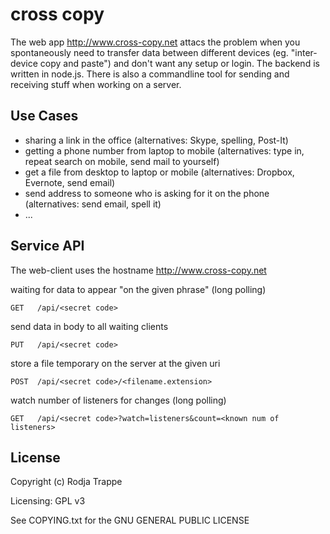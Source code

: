 # cross copy

The web app http://www.cross-copy.net attacs the problem when you  spontaneously need to transfer data between different devices (eg. "inter-device copy and paste") and don't want any setup or login. The backend is written in node.js. There is also a commandline tool for sending and receiving stuff when working on a server.

## Use Cases

 * sharing a link in the office (alternatives: Skype, spelling, Post-It)
 * getting a phone number from laptop to mobile (alternatives: type in, repeat search on mobile, send mail to yourself)
 * get a file from desktop to laptop or mobile (alternatives: Dropbox, Evernote, send email)
 * send address to someone who is asking for it on the phone (alternatives: send email, spell it) 
 * ...

## Service API

The web-client uses the hostname http://www.cross-copy.net

waiting for data to appear "on the given phrase" (long polling)

    GET   /api/<secret code>

send data in body to all waiting clients    

    PUT   /api/<secret code>

store a file temporary on the server at the given uri

    POST  /api/<secret code>/<filename.extension>

watch number of listeners for changes (long polling)

    GET   /api/<secret code>?watch=listeners&count=<known num of listeners>


## License

Copyright (c) Rodja Trappe

Licensing: GPL v3

See COPYING.txt for the GNU GENERAL PUBLIC LICENSE
